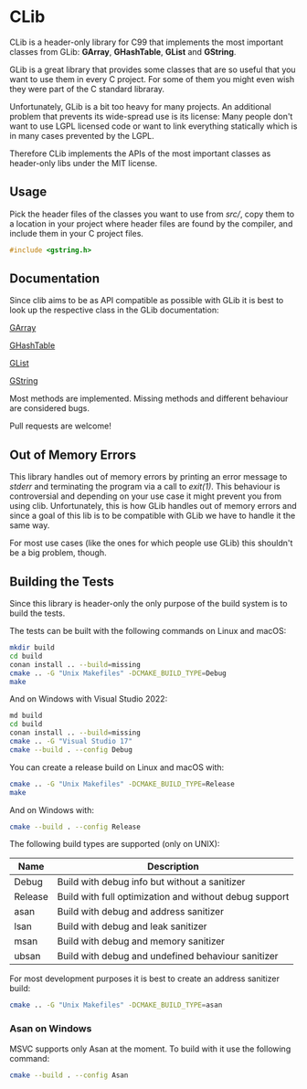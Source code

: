 # CLib

CLib is a header-only library for C99 that implements the most important classes
from GLib: **GArray**, **GHashTable**, **GList** and **GString**.

GLib is a great library that provides some classes that are so useful that you
want to use them in every C project. For some of them you might even wish they
were part of the C standard libraray.

Unfortunately, GLib is a bit too heavy for many projects. An additional problem
that prevents its wide-spread use is its license: Many people don't want to use
LGPL licensed code or want to link everything statically which is in many cases
prevented by the LGPL.

Therefore CLib implements the APIs of the most important classes as header-only
libs under the MIT license.

## Usage

Pick the header files of the classes you want to use from *src/*, copy them to
a location in your project where header files are found by the compiler, and
include them in your C project files.

```c
#include <gstring.h>
```

## Documentation

Since clib aims to be as API compatible as possible with GLib it is best to look
up the respective class in the GLib documentation:

[GArray](https://libsoup.org/glib/glib-Arrays.html)

[GHashTable](https://libsoup.org/glib/glib-Hash-Tables.html)

[GList](https://libsoup.org/glib/glib-Doubly-Linked-Lists.html)

[GString](https://libsoup.org/glib/glib-Strings.html)

Most methods are implemented. Missing methods and different behaviour are
considered bugs.

Pull requests are welcome!

## Out of Memory Errors

This library handles out of memory errors by printing an error message to
*stderr* and terminating the program via a call to *exit(1)*. This behaviour is
controversial and depending on your use case it might prevent you from using
clib. Unfortunately, this is how GLib handles out of memory errors and since
a goal of this lib is to be compatible with GLib we have to handle it the same
way.

For most use cases (like the ones for which people use GLib) this shouldn't be a
big problem, though.

## Building the Tests

Since this library is header-only the only purpose of the build system is to
build the tests.

The tests can be built with the following commands on Linux and macOS:

```bash
mkdir build
cd build
conan install .. --build=missing
cmake .. -G "Unix Makefiles" -DCMAKE_BUILD_TYPE=Debug
make
```

And on Windows with Visual Studio 2022:

```bash
md build
cd build
conan install .. --build=missing
cmake .. -G "Visual Studio 17"
cmake --build . --config Debug
```

You can create a release build on Linux and macOS with:

```bash
cmake .. -G "Unix Makefiles" -DCMAKE_BUILD_TYPE=Release
make
```

And on Windows with:

```bash
cmake --build . --config Release
```

The following build types are supported (only on UNIX):

|Name | Description |
|---|---|
| Debug | Build with debug info but without a sanitizer |
| Release | Build with full optimization and without debug support |
| asan | Build with debug and address sanitizer |
| lsan | Build with debug and leak sanitizer |
| msan | Build with debug and memory sanitizer |
| ubsan | Build with debug and undefined behaviour sanitizer |

For most development purposes it is best to create an address sanitizer build:

```bash
cmake .. -G "Unix Makefiles" -DCMAKE_BUILD_TYPE=asan
```

### Asan on Windows

MSVC supports only Asan at the moment. To build with it use the following command:

```bash
cmake --build . --config Asan
```
